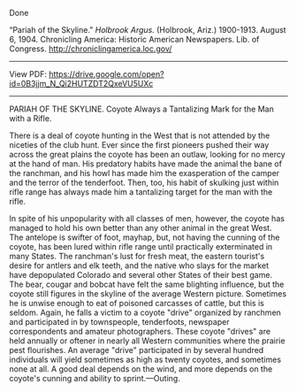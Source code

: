Done 

“Pariah of the Skyline.” *Holbrook Argus.* (Holbrook, Ariz.) 1900-1913. August 6, 1904. Chronicling America: Historic American Newspapers. Lib. of Congress. http://chroniclingamerica.loc.gov/

***
View PDF: https://drive.google.com/open?id=0B3jjm_N_Qi2HUTZDT2QxeVU5UXc
***
PARIAH OF THE SKYLINE.
Coyote Always a Tantalizing Mark for the Man with a Rifle.

There is a deal of coyote hunting in the West that is not attended by the niceties of the club hunt. Ever since the first pioneers pushed their way across the great plains the coyote has been an outlaw, looking for no mercy at the hand of man. His predatory habits have made the animal the bane of the ranchman, and his howl has made him the exasperation of the camper and the terror of the tenderfoot. Then, too, his habit of skulking just within rifle range has always made him a tantalizing target for the man with the rifle.

In spite of his unpopularity with all classes of men, however, the coyote has managed to hold his own better than any other animal in the great West. The antelope is swifter of foot, mayhap, but, not having the cunning of the coyote, has been lured within rifle range until practically exterminated in many States. The ranchman's lust for fresh meat, the eastern tourist's desire for antlers and elk teeth, and the native who slays for the market have depopulated Colorado and several other States of their best game. The bear, cougar and bobcat have felt the same blighting influence, but the coyote still figures in the skyline of the average Western picture. Sometimes he is unwise enough to eat of poisoned carcasses of cattle, but this is seldom. Again, he falls a victim to a coyote "drive" organized by ranchmen and participated in by townspeople, tenderfoots, newspaper correspondents and amateur photographers. These coyote "drives" are held annually or oftener in nearly all Western communities where the prairie pest flourishes. An average "drive" participated in by several hundred individuals will yield sometimes as high as twenty coyotes, and sometimes none at all. A good deal depends on the wind, and more depends on the coyote's cunning and ability to sprint.—Outing.
